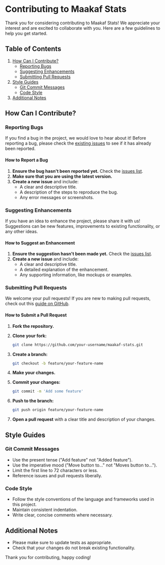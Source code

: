 # Contributing to Maakaf Stats

Thank you for considering contributing to Maakaf Stats! We appreciate your interest and are excited to collaborate with you. Here are a few guidelines to help you get started.

## Table of Contents

1. [How Can I Contribute?](#how-can-i-contribute)
    - [Reporting Bugs](#reporting-bugs)
    - [Suggesting Enhancements](#suggesting-enhancements)
    - [Submitting Pull Requests](#submitting-pull-requests)
2. [Style Guides](#style-guides)
    - [Git Commit Messages](#git-commit-messages)
    - [Code Style](#code-style)
3. [Additional Notes](#additional-notes)


## How Can I Contribute?

### Reporting Bugs

If you find a bug in the project, we would love to hear about it! Before reporting a bug, please check the [existing issues](https://github.com/eyalFischel/maakaf-stats/issues) to see if it has already been reported.

#### How to Report a Bug

1. **Ensure the bug hasn't been reported yet.** Check the [issues list](https://github.com/eyalFischel/maakaf-stats/issues).
2. **Make sure that you are using the latest version.**
3. **Create a new issue** and include:
    - A clear and descriptive title.
    - A description of the steps to reproduce the bug.
    - Any error messages or screenshots.

### Suggesting Enhancements

If you have an idea to enhance the project, please share it with us! Suggestions can be new features, improvements to existing functionality, or any other ideas.

#### How to Suggest an Enhancement

1. **Ensure the suggestion hasn't been made yet.** Check the [issues list](https://github.com/eyalFischel/maakaf-stats/issues).
2. **Create a new issue** and include:
    - A clear and descriptive title.
    - A detailed explanation of the enhancement.
    - Any supporting information, like mockups or examples.

### Submitting Pull Requests

We welcome your pull requests! If you are new to making pull requests, check out this [guide on GitHub](https://guides.github.com/activities/hello-world/).

#### How to Submit a Pull Request

1. **Fork the repository.**
2. **Clone your fork:**

    ```bash
    git clone https://github.com/your-username/maakaf-stats.git
    ```
3. **Create a branch:**

    ```bash
    git checkout -b feature/your-feature-name
    ```
4. **Make your changes.**
5. **Commit your changes:**

    ```bash
    git commit -m 'Add some feature'
    ```
6. **Push to the branch:**

    ```bash
    git push origin feature/your-feature-name
    ```
7. **Open a pull request** with a clear title and description of your changes.

## Style Guides

### Git Commit Messages

- Use the present tense ("Add feature" not "Added feature").
- Use the imperative mood ("Move button to..." not "Moves button to...").
- Limit the first line to 72 characters or less.
- Reference issues and pull requests liberally.

### Code Style

- Follow the style conventions of the language and frameworks used in this project.
- Maintain consistent indentation.
- Write clear, concise comments where necessary.

## Additional Notes

- Please make sure to update tests as appropriate.
- Check that your changes do not break existing functionality.


Thank you for contributing, happy coding!
